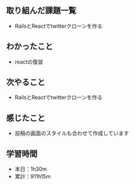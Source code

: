 ## 取り組んだ課題一覧
- RailsとReactでtwitterクローンを作る
## わかったこと
- reactの復習
## 次やること
- RailsとReactでtwitterクローンを作る
## 感じたこと
- 投稿の画面のスタイルも合わせて作成しています
## 学習時間
- 本日：1h30m
- 累計：911h15m
